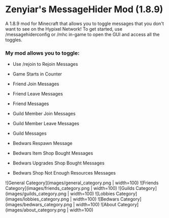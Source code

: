 # Zenyiar's MessageHider Mod (1.8.9)
A 1.8.9 mod for Minecraft that allows you to toggle messages that you don't want to see on the Hypixel Network!
To get started, use /messagehiderconfig or /mhc in-game to open the GUI and access all the toggles.

### My mod allows you to toggle:
- Use /rejoin to Rejoin Messages

- Game Starts in Counter

- Friend Join Messages
- Friend Leave Messages
- Friend Messages

- Guild Member Join Messages
- Guild Member Leave Messages
- Guild Messages

- Bedwars Respawn Message
- Bedwars Item Shop Bought Messages
- Bedwars Upgrades Shop Bought Messages
- Bedwars Shop Not Enough Resources Messages

![General Category](images/general_category.png | width=100)
![Friends Category](images/friends_category.png | width=100)
![Guilds Category](images/guilds_category.png | width=100)
![Lobbies Category](images/lobbies_category.png | width=100)
![Bedwars Category](images/bedwars_category.png | width=100)
![About Category](images/about_category.png | width=100)
